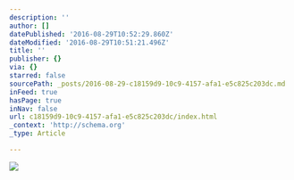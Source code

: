 ```yaml
---
description: ''
author: []
datePublished: '2016-08-29T10:52:29.860Z'
dateModified: '2016-08-29T10:51:21.496Z'
title: ''
publisher: {}
via: {}
starred: false
sourcePath: _posts/2016-08-29-c18159d9-10c9-4157-afa1-e5c825c203dc.md
inFeed: true
hasPage: true
inNav: false
url: c18159d9-10c9-4157-afa1-e5c825c203dc/index.html
_context: 'http://schema.org'
_type: Article

---
```

![](https://the-grid-user-content.s3-us-west-2.amazonaws.com/fc1443d1-5826-4f81-8922-966160a0f005.jpg)